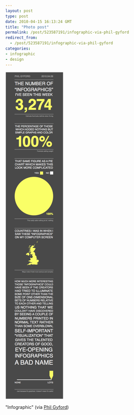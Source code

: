 ```yaml
---
layout: post
type: post
date: 2010-04-15 16:13:24 GMT
title: "Photo post"
permalink: /post/523587191/infographic-via-phil-gyford
redirect_from: 
  - /post/523587191/infographic-via-phil-gyford
categories:
- infographic
- design
---
```

![](/assets/images/tumblr_l0q48q4bY41qb098no1_1280.png)

"Infographic" (via <a href="http://flickr.com/photos/philgyford">Phil Gyford</a>)
                                    